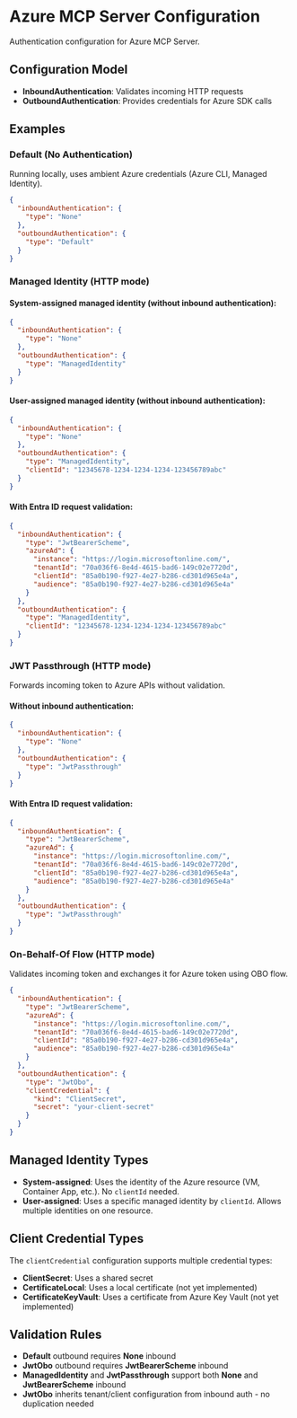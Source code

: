 # Azure MCP Server Configuration

Authentication configuration for Azure MCP Server.

## Configuration Model

- **InboundAuthentication**: Validates incoming HTTP requests
- **OutboundAuthentication**: Provides credentials for Azure SDK calls

## Examples

### Default (No Authentication)
Running locally, uses ambient Azure credentials (Azure CLI, Managed Identity).

```json
{
  "inboundAuthentication": {
    "type": "None"
  },
  "outboundAuthentication": {
    "type": "Default"
  }
}
```

### Managed Identity (HTTP mode)

#### System-assigned managed identity (without inbound authentication):
```json
{
  "inboundAuthentication": {
    "type": "None"
  },
  "outboundAuthentication": {
    "type": "ManagedIdentity"
  }
}
```

#### User-assigned managed identity (without inbound authentication):
```json
{
  "inboundAuthentication": {
    "type": "None"
  },
  "outboundAuthentication": {
    "type": "ManagedIdentity",
    "clientId": "12345678-1234-1234-1234-123456789abc"
  }
}
```

#### With Entra ID request validation:
```json
{
  "inboundAuthentication": {
    "type": "JwtBearerScheme",
    "azureAd": {
      "instance": "https://login.microsoftonline.com/",
      "tenantId": "70a036f6-8e4d-4615-bad6-149c02e7720d",
      "clientId": "85a0b190-f927-4e27-b286-cd301d965e4a",
      "audience": "85a0b190-f927-4e27-b286-cd301d965e4a"
    }
  },
  "outboundAuthentication": {
    "type": "ManagedIdentity",
    "clientId": "12345678-1234-1234-1234-123456789abc"
  }
}
```

### JWT Passthrough (HTTP mode)
Forwards incoming token to Azure APIs without validation.

#### Without inbound authentication:
```json
{
  "inboundAuthentication": {
    "type": "None"
  },
  "outboundAuthentication": {
    "type": "JwtPassthrough"
  }
}
```

#### With Entra ID request validation:
```json
{
  "inboundAuthentication": {
    "type": "JwtBearerScheme",
    "azureAd": {
      "instance": "https://login.microsoftonline.com/",
      "tenantId": "70a036f6-8e4d-4615-bad6-149c02e7720d",
      "clientId": "85a0b190-f927-4e27-b286-cd301d965e4a",
      "audience": "85a0b190-f927-4e27-b286-cd301d965e4a"
    }
  },
  "outboundAuthentication": {
    "type": "JwtPassthrough"
  }
}
```

### On-Behalf-Of Flow (HTTP mode)
Validates incoming token and exchanges it for Azure token using OBO flow.

```json
{
  "inboundAuthentication": {
    "type": "JwtBearerScheme",
    "azureAd": {
      "instance": "https://login.microsoftonline.com/",
      "tenantId": "70a036f6-8e4d-4615-bad6-149c02e7720d",
      "clientId": "85a0b190-f927-4e27-b286-cd301d965e4a",
      "audience": "85a0b190-f927-4e27-b286-cd301d965e4a"
    }
  },
  "outboundAuthentication": {
    "type": "JwtObo",
    "clientCredential": {
      "kind": "ClientSecret",
      "secret": "your-client-secret"
    }
  }
}
```

## Managed Identity Types

- **System-assigned**: Uses the identity of the Azure resource (VM, Container App, etc.). No `clientId` needed.
- **User-assigned**: Uses a specific managed identity by `clientId`. Allows multiple identities on one resource.

## Client Credential Types

The `clientCredential` configuration supports multiple credential types:

- **ClientSecret**: Uses a shared secret
- **CertificateLocal**: Uses a local certificate (not yet implemented)
- **CertificateKeyVault**: Uses a certificate from Azure Key Vault (not yet implemented)

## Validation Rules

- **Default** outbound requires **None** inbound
- **JwtObo** outbound requires **JwtBearerScheme** inbound
- **ManagedIdentity** and **JwtPassthrough** support both **None** and **JwtBearerScheme** inbound
- **JwtObo** inherits tenant/client configuration from inbound auth - no duplication needed